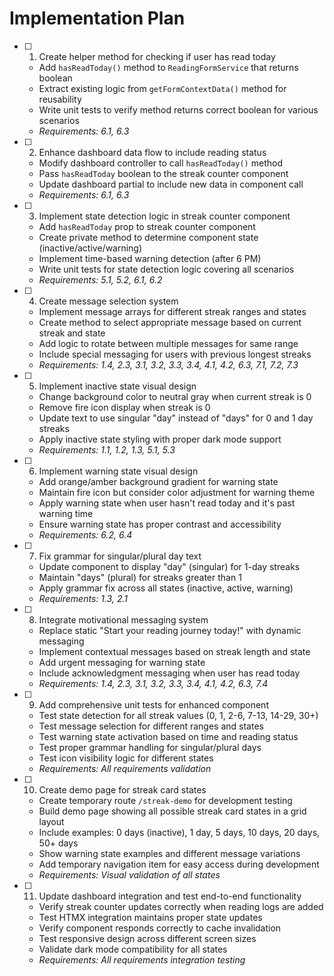 # Implementation Plan

- [ ] 1. Create helper method for checking if user has read today
  - Add `hasReadToday()` method to `ReadingFormService` that returns boolean
  - Extract existing logic from `getFormContextData()` method for reusability
  - Write unit tests to verify method returns correct boolean for various scenarios
  - _Requirements: 6.1, 6.3_

- [ ] 2. Enhance dashboard data flow to include reading status
  - Modify dashboard controller to call `hasReadToday()` method
  - Pass `hasReadToday` boolean to the streak counter component
  - Update dashboard partial to include new data in component call
  - _Requirements: 6.1, 6.3_

- [ ] 3. Implement state detection logic in streak counter component
  - Add `hasReadToday` prop to streak counter component
  - Create private method to determine component state (inactive/active/warning)
  - Implement time-based warning detection (after 6 PM)
  - Write unit tests for state detection logic covering all scenarios
  - _Requirements: 5.1, 5.2, 6.1, 6.2_

- [ ] 4. Create message selection system
  - Implement message arrays for different streak ranges and states
  - Create method to select appropriate message based on current streak and state
  - Add logic to rotate between multiple messages for same range
  - Include special messaging for users with previous longest streaks
  - _Requirements: 1.4, 2.3, 3.1, 3.2, 3.3, 3.4, 4.1, 4.2, 6.3, 7.1, 7.2, 7.3_

- [ ] 5. Implement inactive state visual design
  - Change background color to neutral gray when current streak is 0
  - Remove fire icon display when streak is 0
  - Update text to use singular "day" instead of "days" for 0 and 1 day streaks
  - Apply inactive state styling with proper dark mode support
  - _Requirements: 1.1, 1.2, 1.3, 5.1, 5.3_

- [ ] 6. Implement warning state visual design
  - Add orange/amber background gradient for warning state
  - Maintain fire icon but consider color adjustment for warning theme
  - Apply warning state when user hasn't read today and it's past warning time
  - Ensure warning state has proper contrast and accessibility
  - _Requirements: 6.2, 6.4_

- [ ] 7. Fix grammar for singular/plural day text
  - Update component to display "day" (singular) for 1-day streaks
  - Maintain "days" (plural) for streaks greater than 1
  - Apply grammar fix across all states (inactive, active, warning)
  - _Requirements: 1.3, 2.1_

- [ ] 8. Integrate motivational messaging system
  - Replace static "Start your reading journey today!" with dynamic messaging
  - Implement contextual messages based on streak length and state
  - Add urgent messaging for warning state
  - Include acknowledgment messaging when user has read today
  - _Requirements: 1.4, 2.3, 3.1, 3.2, 3.3, 3.4, 4.1, 4.2, 6.3, 7.4_

- [ ] 9. Add comprehensive unit tests for enhanced component
  - Test state detection for all streak values (0, 1, 2-6, 7-13, 14-29, 30+)
  - Test message selection for different ranges and states
  - Test warning state activation based on time and reading status
  - Test proper grammar handling for singular/plural days
  - Test icon visibility logic for different states
  - _Requirements: All requirements validation_

- [ ] 10. Create demo page for streak card states
  - Create temporary route `/streak-demo` for development testing
  - Build demo page showing all possible streak card states in a grid layout
  - Include examples: 0 days (inactive), 1 day, 5 days, 10 days, 20 days, 50+ days
  - Show warning state examples and different message variations
  - Add temporary navigation item for easy access during development
  - _Requirements: Visual validation of all states_

- [ ] 11. Update dashboard integration and test end-to-end functionality
  - Verify streak counter updates correctly when reading logs are added
  - Test HTMX integration maintains proper state updates
  - Verify component responds correctly to cache invalidation
  - Test responsive design across different screen sizes
  - Validate dark mode compatibility for all states
  - _Requirements: All requirements integration testing_